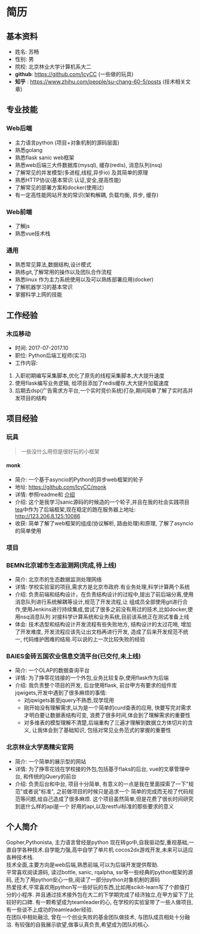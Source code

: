 # 简历

## 基本资料

* 姓名: 苏畅
* 性别: 男
* 院校: 北京林业大学计算机系大二
* **github**: https://github.com/IcyCC (一些做的玩具)
* **知乎** : https://www.zhihu.com/people/su-chang-60-5/posts (技术相关文章)

## 专业技能

### Web后端

* 主力语言python (项目+对象机制的源码层面) 
* 熟悉golang
* 熟悉flask sanic web框架
* 熟悉web后端三大件数据库(mysql), 缓存(redis), 消息队列(nsq)
* 了解常见的并发模型(多进程,线程,异步io) 及其简单的原理
* 熟悉HTTP协议(基本常识.认证,安全,提高性能)
* 了解常见的部署方案和docker(使用过)
* 有一定高性能网站开发的常识(架构解耦, 负载均衡, 异步, 缓存)

### Web前端

* 了解js
* 熟悉vue技术栈

### 通用

* 熟悉常见算法,数据结构,设计模式
* 熟练git,了解常用的操作以及团队合作流程
* 熟悉linux 作为主力系统使用以及可以熟练部署应用(docker)
* 了解机器学习的基本常识
* 掌握科学上网的技能

## 工作经验

### 木瓜移动 

* 时间: 2017-07-2017.10
* 职位: Python后端工程师(实习)
* 工作内容: 
 1.  入职初期编写采集脚本,优化了原先的线程采集脚本,大大提升速度
 2.  使用flask编写业务逻辑, 给项目添加了redis缓存,大大提升加载速度
 3.  后期去dsp(广告需求方平台,一个实时竞价系统)打杂,期间简单了解了实时高并发项目的结构


## 项目经验

### 玩具

> 一些没什么用但是很好玩的小框架

#### monk

* 简介: 一个基于asyncio的Python的异步web框架的轮子
* 地址: https://github.com/IcyCC/monk
* 详情: 参照readme和 [介绍](http://123.206.8.125/2017/08/13/%E6%90%9E%E4%BA%86%E4%B8%AAWeb%E6%A1%86%E6%9E%B6Monk%E7%8E%A9%E7%8E%A9/)
* 介绍: 这个是我学习sanic源码的时候造的一个轮子,并且在我的社会实践项目[tea](https://github.com/IcyCC/take_tea)中作为了后端框架,现在稳定的跑在服务器上地址: http://123.206.8.125:10086
* 收获: 简单了解了web框架的组成(协议解析, 路由处理)和原理, 了解了asyncio的简单使用

### 项目

### BEMN北京城市生态监测网(完成,待上线)

* 简介: 北京市的生态数据监测处理网络
* 详情: 学校实验室的项目,需求方是北京市政府.有业务处理,科学计算两个系统
* 介绍: 负责前端和结构设计，在负责结构设计的过程中,提出了前后端分离,使用消息队列进行系统解耦等设计,规范了开发流程,让
组成员全部使用git进行合作,使用Jenkins进行持续集成,尝试了很多之前没有用过的技术,比如docker,使用nsq消息队列
对接科学计算系统和业务系统,目前该系统正在测试准备上线
* 体会: 技术选型和结构设计开发流程有些失败地方, 结构设计的太过花哨, 增加了开发难度, 开发流程应该先让出文档再进行开发,
造成了后来开发规范不统一, 代码维护困难的结局.可以说的上一次比较失败的经验

### BAIES金砖五国农业信息交流平台(已交付,未上线)

* 简介: 一个OLAP的数据查询平台
* 详情: 为了挣零花钱接的一个外包,业务比较复杂,使用flask作为后端
* 介绍: 我负责整个项目的开发, 后台使用flask, 前台甲方有要求的组件库jqwigets,开发中遇到了很多麻烦的事情:
    * 对jqwigets甚至jquery不熟悉,现学现用
    * 刚开始没有理解需求,以为是一个简单的curd查表的应用, 快要写完对需求才明白要让数据表结构可变,
    浪费了很多时间,体会到了理解需求的重要性
    * 对多维表的模型理解不清楚,后端重构了三遍才理解到数据立方体切片的含义, 让我体会到了基础知识, 包括对常见业务范式的掌握的重要性

### 北京林业大学高精尖官网

* 简介: 一个简单的展示型的网站
* 详情: 为了挣零花钱在学校接的外包,包括基于flaks的后台, vue的文章管理中台, 和传统的jQuery的前台
* 介绍: 负责后台和中台, 项目十分简单, 有意义的一点是我在里面探索了一下"规范"或者说"标准", 之前做项目的时候只是追求一个
简单的完成而无视了代码规范等问题,给自己造成了很多麻烦. 这个项目虽然简单,但是花费了很长时间研究到底什么样的api是一个
好用的api,以及restful标准的那些要求的意义

## 个人简介

Gopher,Pythonista, 主力语言曾经是python 现在转go中,自我驱动型,重视基础,一直自学各种技术.自学能力强,高中自学了单片机 cocos2dx游戏开发,未来可以适应各种技术栈.   
技术全面,主要方向是web后端,熟悉前端,可以为后端开发提供帮助.  
平常喜欢阅读源码, 读过bottle, sanic, rqalpha, ssr等一些经典的python框架的源码, 还为了用python安心一些,阅读了一部分python对象机制的源码  
热爱技术,平常喜欢用python写一些好玩的东西,比如用scikit-learn写了个颜值打分的小程序.
并且通过技术接外包在大二的下学期完成了经济独立,在甲方留下了比较好的口碑.
有一颗希望成为teamleader的心, 在学校的实验室带了一些人做项目,有一些谈不上成功的teamleader经验.  
在团队中相处融洽, 曾在一个创业失败的基金团队做技术, 与团队成员相处十分融洽.
有较强的自我展示欲望,做事认真负责,希望成为团队的核心.
